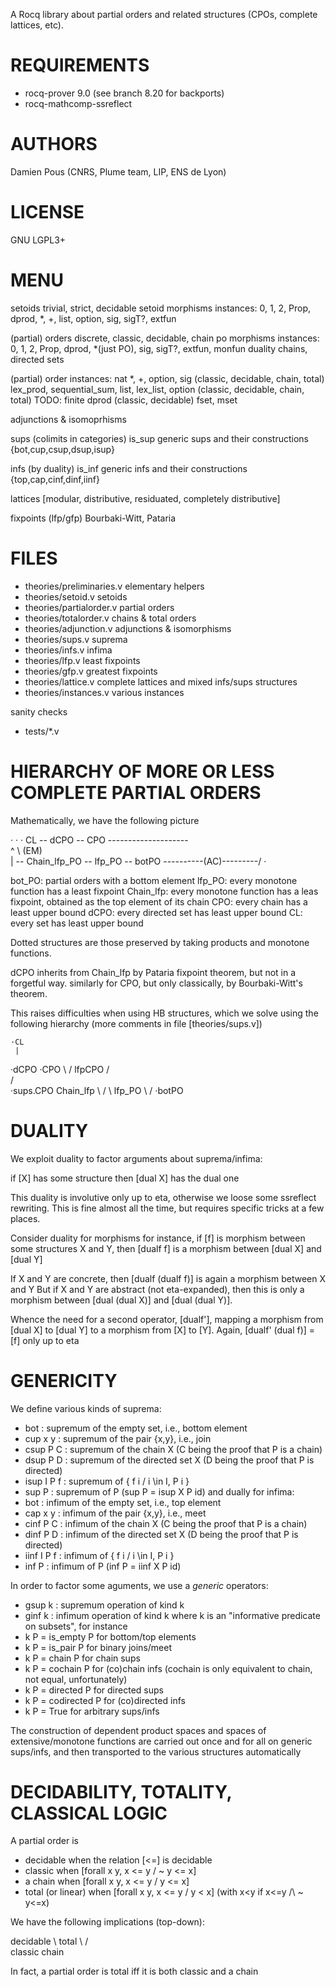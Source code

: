 A Rocq library about partial orders and related structures (CPOs, complete lattices, etc).

# REQUIREMENTS

- rocq-prover 9.0 (see branch 8.20 for backports)
- rocq-mathcomp-ssreflect 

# AUTHORS

Damien Pous (CNRS, Plume team, LIP, ENS de Lyon)

# LICENSE

GNU LGPL3+

# MENU

setoids
 trivial, strict, decidable
 setoid morphisms
 instances: 0, 1, 2, Prop, dprod, *, +, list, option, sig, sigT?, extfun

(partial) orders
 discrete, classic, decidable, chain
 po morphisms
 instances: 0, 1, 2, Prop, dprod, *(just PO), sig, sigT?, extfun, monfun
 duality
 chains, directed sets
 
(partial) order instances:
 nat
 *, +, option, sig (classic, decidable, chain, total)
 lex_prod, sequential_sum, list, lex_list, option (classic, decidable, chain, total)
TODO: 
 finite dprod (classic, decidable)
 fset, mset

adjunctions & isomoprhisms
 
sups (colimits in categories)
 is_sup
 generic sups and their constructions
 {bot,cup,csup,dsup,isup}

infs (by duality)
 is_inf
 generic infs and their constructions
 {top,cap,cinf,dinf,iinf}
 
lattices
 [modular, distributive, residuated, completely distributive]

fixpoints (lfp/gfp)
 Bourbaki-Witt, Pataria

# FILES

- theories/preliminaries.v   elementary helpers
- theories/setoid.v          setoids
- theories/partialorder.v    partial orders
- theories/totalorder.v      chains & total orders
- theories/adjunction.v      adjunctions & isomorphisms
- theories/sups.v            suprema
- theories/infs.v            infima
- theories/lfp.v             least fixpoints 
- theories/gfp.v             greatest fixpoints 
- theories/lattice.v         complete lattices and mixed infs/sups structures
- theories/instances.v       various instances

sanity checks
- tests/*.v

# HIERARCHY OF MORE OR LESS COMPLETE PARTIAL ORDERS

Mathematically, we have the following picture

 ·     ·       ·
CL -- dCPO -- CPO --------------------\
       ^ \       \(EM)                 \
       |  \-- Chain_lfp_PO -- lfp_PO -- botPO
       \----------(AC)---------/          ·

bot_PO: partial orders with a bottom element
lfp_PO: every monotone function has a least fixpoint
Chain_lfp: every monotone function has a leas fixpoint, obtained as the top element of its chain
CPO: every chain has a least upper bound
dCPO: every directed set has least upper bound
CL: every set has least upper bound

Dotted structures are those preserved by taking products and monotone functions.

dCPO inherits from Chain_lfp by Pataria fixpoint theorem, but not in a forgetful way.
similarly for CPO, but only classically, by Bourbaki-Witt's theorem.

This raises difficulties when using HB structures, which we solve using the following hierarchy
(more comments in file [theories/sups.v])

    ·CL
	 |
   ·dCPO   ·CPO
	  \    /
      lfpCPO
	 /     \
    /       \
·sups.CPO  Chain_lfp
    \       /
     \   lfp_PO 
      \   /
     ·botPO


# DUALITY

We exploit duality to factor arguments about suprema/infima:

if [X] has some structure then [dual X] has the dual one

This duality is involutive only up to eta, otherwise we loose some ssreflect rewriting.
This is fine almost all the time, but requires specific tricks at a few places.

Consider duality for morphisms for instance,
if [f] is morphism between some structures X and Y, then [dualf f] is a morphism between [dual X] and [dual Y]

If X and Y are concrete, then [dualf (dualf f)] is again a morphism between X and Y
But if X and Y are abstract (not eta-expanded), then this is only a morphism between [dual (dual X)] and [dual (dual Y)].

Whence the need for a second operator, [dualf'], mapping a morphism from [dual X] to [dual Y] to a morphism from [X] to [Y].
Again, [dualf' (dual f)] = [f] only up to eta


# GENERICITY

We define various kinds of suprema:
- bot        : supremum of the empty set, i.e., bottom element
- cup x y    : supremum of the pair {x,y}, i.e., join
- csup P C   : supremum of the chain X (C being the proof that P is a chain) 
- dsup P D   : supremum of the directed set X (D being the proof that P is directed) 
- isup I P f : supremum of { f i / i \in I, P i }
- sup P      : supremum of P  (sup P = isup X P id)
and dually for infima:
- bot        : infimum of the empty set, i.e., top element
- cap x y    : infimum of the pair {x,y}, i.e., meet
- cinf P C   : infimum of the chain X (C being the proof that P is a chain) 
- dinf P D   : infimum of the directed set X (D being the proof that P is directed) 
- iinf I P f : infimum of { f i / i \in I, P i }
- inf P      : infimum of P  (inf P = iinf X P id)


In order to factor some aguments, we use a *generic* operators:
- gsup k     : supremum operation of kind k
- ginf k     : infimum operation of kind k 
where k is an "informative predicate on subsets", for instance
- k P = is_empty P   for bottom/top elements
- k P = is_pair P    for binary joins/meet
- k P = chain P      for chain sups 
- k P = cochain P    for (co)chain infs (cochain is only equivalent to chain, not equal, unfortunately)
- k P = directed P   for directed sups 
- k P = codirected P for (co)directed infs 
- k P = True         for arbitrary sups/infs


The construction of dependent product spaces and spaces of extensive/monotone functions are carried out once and for all on generic sups/infs, and then transported to the various structures automatically


# DECIDABILITY, TOTALITY, CLASSICAL LOGIC

A partial order is 
- decidable when the relation [<=] is decidable
- classic when [forall x y, x <= y \/ ~ y <= x]
- a chain when [forall x y, x <= y \/ y <= x]
- total (or linear) when [forall x y, x <= y \/ y < x]
  (with x<y if x<=y /\ ~ y<=x)

We have the following implications (top-down):

decidable
   \        total
    \      /     \
    classic     chain

In fact, a partial order is total iff it is both classic and a chain
